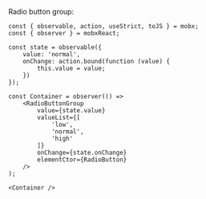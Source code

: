 Radio button group:

    const { observable, action, useStrict, toJS } = mobx;
    const { observer } = mobxReact;

    const state = observable({
        value: 'normal',
        onChange: action.bound(function (value) {
            this.value = value;
        })
    });

    const Container = observer(() =>
        <RadioButtonGroup
            value={state.value}
            valueList={[
                'low',
                'normal',
                'high'
            ]}
            onChange={state.onChange}
            elementCtor={RadioButton}
        />
    );

    <Container />
